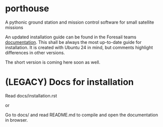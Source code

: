 # porthouse
A pythonic ground station and mission control software for small satellite missions


An updated installation guide can be found in the Foresail teams [documentation](https://docs.google.com/document/d/1GOm7-hBk3jyRUINonquu0FCtIokz5pLhWCuagi1HMv8/edit?usp=sharing). 
This shall be always the most up-to-date guide for installation. It is created with Ubuntu 24 in mind, but comments highlight differences in other versions.

The short version is coming here soon as well.




# (LEGACY) Docs for installation 
Read docs/installation.rst

or

Go to docs/ and read README.md to compile and open the documentation in browser.

